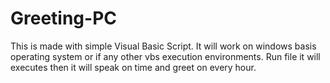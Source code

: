 # Greeting-PC
This is made with simple Visual Basic Script.  It will work on windows basis operating system or if any other vbs execution environments.
Run file it will executes then it will speak on time and greet on every hour.


